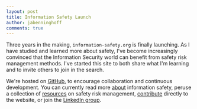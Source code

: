 ```yaml
---
layout: post
title: Information Safety Launch
author: jabenninghoff
comments: true
---
```

Three years in the making, `information-safety.org` is finally launching. As I have studied and learned more about safety, I've become increasingly convinced that the Information Security world can benefit from safety risk management methods. I've started this site to both share what I'm learning and to invite others to join in the search.

We're hosted on [GitHub](https://github.com/information-safety), to encourage collaboration and continuous development. You can currently read more [about](/about/) information safety, peruse a collection of [resources](/resources/) on safety risk management,  [contribute](/contribute/) directly to the website, or join the [LinkedIn group](https://www.linkedin.com/groups/8431965/).
